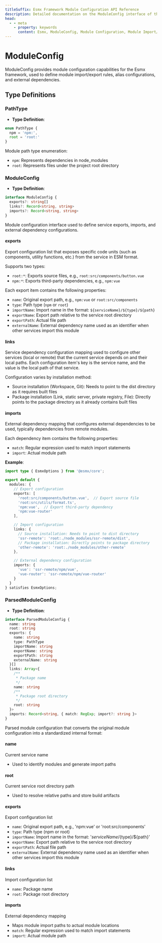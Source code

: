 ```yaml
---
titleSuffix: Esmx Framework Module Configuration API Reference
description: Detailed documentation on the ModuleConfig interface of the Esmx framework, covering module import/export rules, alias configuration, and external dependency management to help developers understand the framework's modular system.
head:
  - - meta
    - property: keywords
      content: Esmx, ModuleConfig, Module Configuration, Module Import/Export, External Dependencies, Alias Configuration, Dependency Management, Web Application Framework
---
```


# ModuleConfig

ModuleConfig provides module configuration capabilities for the Esmx framework, used to define module import/export rules, alias configurations, and external dependencies.

## Type Definitions

### PathType

- **Type Definition**:
```ts
enum PathType {
  npm = 'npm:', 
  root = 'root:'
}
```

Module path type enumeration:
- `npm`: Represents dependencies in node_modules
- `root`: Represents files under the project root directory

### ModuleConfig

- **Type Definition**:
```ts
interface ModuleConfig {
  exports?: string[]
  links?: Record<string, string>
  imports?: Record<string, string>
}
```

Module configuration interface used to define service exports, imports, and external dependency configurations.

#### exports

Export configuration list that exposes specific code units (such as components, utility functions, etc.) from the service in ESM format.

Supports two types:
- `root:*`: Exports source files, e.g., `root:src/components/button.vue`
- `npm:*`: Exports third-party dependencies, e.g., `npm:vue`

Each export item contains the following properties:
- `name`: Original export path, e.g., `npm:vue` or `root:src/components`
- `type`: Path type (`npm` or `root`)
- `importName`: Import name in the format: `${serviceName}/${type}/${path}`
- `exportName`: Export path relative to the service root directory
- `exportPath`: Actual file path
- `externalName`: External dependency name used as an identifier when other services import this module

#### links

Service dependency configuration mapping used to configure other services (local or remote) that the current service depends on and their local paths. Each configuration item's key is the service name, and the value is the local path of that service.

Configuration varies by installation method:
- Source installation (Workspace, Git): Needs to point to the dist directory as it requires built files
- Package installation (Link, static server, private registry, File): Directly points to the package directory as it already contains built files

#### imports

External dependency mapping that configures external dependencies to be used, typically dependencies from remote modules.

Each dependency item contains the following properties:
- `match`: Regular expression used to match import statements
- `import`: Actual module path

**Example**:
```ts title="entry.node.ts"
import type { EsmxOptions } from '@esmx/core';

export default {
  modules: {
    // Export configuration
    exports: [
      'root:src/components/button.vue',  // Export source file
      'root:src/utils/format.ts',
      'npm:vue',  // Export third-party dependency
      'npm:vue-router'
    ],

    // Import configuration
    links: {
      // Source installation: Needs to point to dist directory
      'ssr-remote': 'root:./node_modules/ssr-remote/dist',
      // Package installation: Directly points to package directory
      'other-remote': 'root:./node_modules/other-remote'
    },

    // External dependency configuration
    imports: {
      'vue': 'ssr-remote/npm/vue',
      'vue-router': 'ssr-remote/npm/vue-router'
    }
  }
} satisfies EsmxOptions;
```

### ParsedModuleConfig

- **Type Definition**:
```ts
interface ParsedModuleConfig {
  name: string
  root: string
  exports: {
    name: string
    type: PathType
    importName: string
    exportName: string
    exportPath: string
    externalName: string
  }[]
  links: Array<{
    /**
     * Package name
     */
    name: string
    /**
     * Package root directory
     */
    root: string
  }>
  imports: Record<string, { match: RegExp; import?: string }>
}
```

Parsed module configuration that converts the original module configuration into a standardized internal format:

#### name
Current service name
- Used to identify modules and generate import paths

#### root
Current service root directory path
- Used to resolve relative paths and store build artifacts

#### exports
Export configuration list
- `name`: Original export path, e.g., 'npm:vue' or 'root:src/components'
- `type`: Path type (npm or root)
- `importName`: Import name in the format: '${serviceName}/${type}/${path}'
- `exportName`: Export path relative to the service root directory
- `exportPath`: Actual file path
- `externalName`: External dependency name used as an identifier when other services import this module

#### links
Import configuration list
- `name`: Package name
- `root`: Package root directory

#### imports
External dependency mapping
- Maps module import paths to actual module locations
- `match`: Regular expression used to match import statements
- `import`: Actual module path
